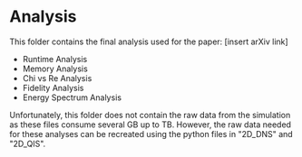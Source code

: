 # Analysis
This folder contains the final analysis used for the paper: [insert arXiv link]
- Runtime Analysis
- Memory Analysis
- Chi vs Re Analysis
- Fidelity Analysis
- Energy Spectrum Analysis

Unfortunately, this folder does not contain the raw data from the simulation as these files consume several GB up to TB.
However, the raw data needed for these analyses can be recreated using the python files in "2D_DNS" and "2D_QIS".
